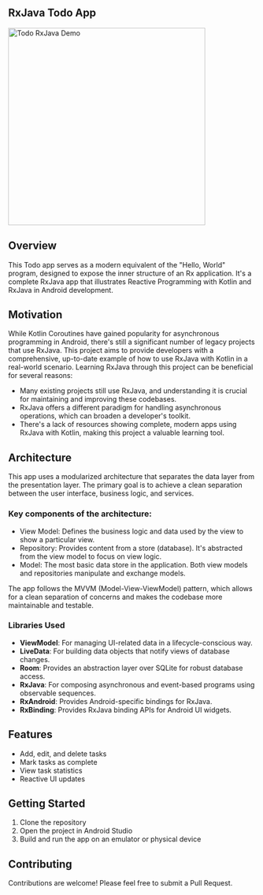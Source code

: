 ## RxJava Todo App
<img src="https://github.com/nelsonquintanilla/todo-rxjava/blob/main/todo_rxjava_demo.gif" width="400" alt="Todo RxJava Demo">

## Overview
This Todo app serves as a modern equivalent of the "Hello, World" program, designed to expose the inner structure of an Rx application. It's a complete RxJava app that illustrates Reactive Programming with Kotlin and RxJava in Android development.

## Motivation
While Kotlin Coroutines have gained popularity for asynchronous programming in Android, there's still a significant number of legacy projects that use RxJava. This project aims to provide developers with a comprehensive, up-to-date example of how to use RxJava with Kotlin in a real-world scenario.
Learning RxJava through this project can be beneficial for several reasons:

* Many existing projects still use RxJava, and understanding it is crucial for maintaining and improving these codebases.
* RxJava offers a different paradigm for handling asynchronous operations, which can broaden a developer's toolkit.
* There's a lack of resources showing complete, modern apps using RxJava with Kotlin, making this project a valuable learning tool.

## Architecture
This app uses a modularized architecture that separates the data layer from the presentation layer. The primary goal is to achieve a clean separation between the user interface, business logic, and services.

### Key components of the architecture:
* View Model: Defines the business logic and data used by the view to show a particular view.
* Repository: Provides content from a store (database). It's abstracted from the view model to focus on view logic.
* Model: The most basic data store in the application. Both view models and repositories manipulate and exchange models.

The app follows the MVVM (Model-View-ViewModel) pattern, which allows for a clean separation of concerns and makes the codebase more maintainable and testable.

### Libraries Used
* **ViewModel**: For managing UI-related data in a lifecycle-conscious way.
* **LiveData**: For building data objects that notify views of database changes.
* **Room**: Provides an abstraction layer over SQLite for robust database access.
* **RxJava**: For composing asynchronous and event-based programs using observable sequences.
* **RxAndroid**: Provides Android-specific bindings for RxJava.
* **RxBinding**: Provides RxJava binding APIs for Android UI widgets.

## Features
* Add, edit, and delete tasks
* Mark tasks as complete
* View task statistics
* Reactive UI updates

## Getting Started
1. Clone the repository
2. Open the project in Android Studio
3. Build and run the app on an emulator or physical device

## Contributing
Contributions are welcome! Please feel free to submit a Pull Request.
